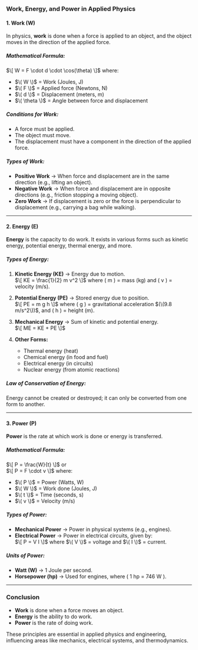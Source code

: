 ### **Work, Energy, and Power in Applied Physics**

#### **1. Work (W)**
In physics, **work** is done when a force is applied to an object, and the object moves in the direction of the applied force. 

##### **Mathematical Formula:**
$\[
W = F \cdot d \cdot \cos(\theta)
\]$
where:
- $\( W \)$ = Work (Joules, J)  
- $\( F \)$ = Applied force (Newtons, N)  
- $\( d \)$ = Displacement (meters, m)  
- $\( \theta \)$ = Angle between force and displacement  

##### **Conditions for Work:**
- A force must be applied.
- The object must move.
- The displacement must have a component in the direction of the applied force.

##### **Types of Work:**
- **Positive Work** → When force and displacement are in the same direction (e.g., lifting an object).
- **Negative Work** → When force and displacement are in opposite directions (e.g., friction stopping a moving object).
- **Zero Work** → If displacement is zero or the force is perpendicular to displacement (e.g., carrying a bag while walking).

---

#### **2. Energy (E)**
**Energy** is the capacity to do work. It exists in various forms such as kinetic energy, potential energy, thermal energy, and more.

##### **Types of Energy:**
1. **Kinetic Energy (KE)** → Energy due to motion.  
   $\[
   KE = \frac{1}{2} m v^2
   \]$
   where \( m \) = mass (kg) and \( v \) = velocity (m/s).  

2. **Potential Energy (PE)** → Stored energy due to position.  
   $\[
   PE = m g h
   \]$
   where \( g \) = gravitational acceleration $(\(9.8 m/s^2\))$, and \( h \) = height (m).  

3. **Mechanical Energy** → Sum of kinetic and potential energy.  
   $\[
   ME = KE + PE
   \]$

4. **Other Forms:**  
   - Thermal energy (heat)
   - Chemical energy (in food and fuel)
   - Electrical energy (in circuits)
   - Nuclear energy (from atomic reactions)

##### **Law of Conservation of Energy:**  
Energy cannot be created or destroyed; it can only be converted from one form to another.

---

#### **3. Power (P)**
**Power** is the rate at which work is done or energy is transferred.

##### **Mathematical Formula:**
$\[
P = \frac{W}{t}
\]$
or  
$\[
P = F \cdot v
\]$
where:
- $\( P \)$ = Power (Watts, W)  
- $\( W \)$ = Work done (Joules, J)  
- $\( t \)$ = Time (seconds, s)  
- $\( v \)$ = Velocity (m/s)  

##### **Types of Power:**
- **Mechanical Power** → Power in physical systems (e.g., engines).  
- **Electrical Power** → Power in electrical circuits, given by:  
  $\[
  P = V I
  \]$
  where $\( V \)$ = voltage and $\( I \)$ = current.

##### **Units of Power:**
- **Watt (W)** → 1 Joule per second.
- **Horsepower (hp)** → Used for engines, where \( 1 hp = 746 W \).

---

### **Conclusion**
- **Work** is done when a force moves an object.
- **Energy** is the ability to do work.
- **Power** is the rate of doing work.

These principles are essential in applied physics and engineering, influencing areas like mechanics, electrical systems, and thermodynamics.
